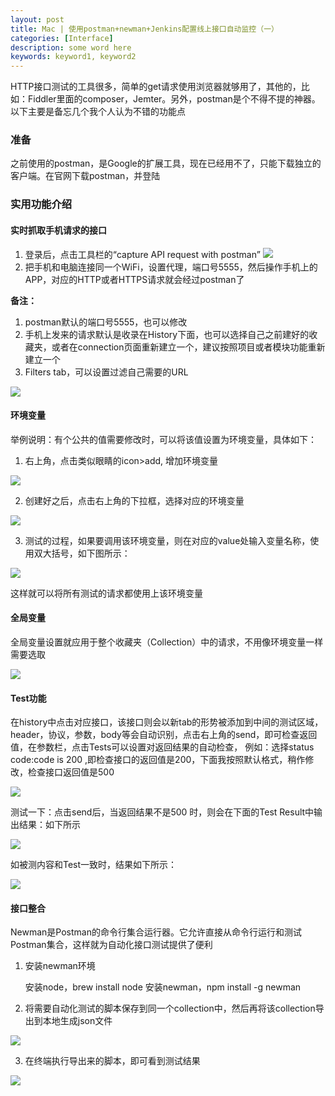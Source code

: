 ```yaml
---
layout: post
title: Mac | 使用postman+newman+Jenkins配置线上接口自动监控（一）
categories: [Interface]
description: some word here
keywords: keyword1, keyword2
---
```


HTTP接口测试的工具很多，简单的get请求使用浏览器就够用了，其他的，比如：Fiddler里面的composer，Jemter。另外，postman是个不得不提的神器。以下主要是备忘几个我个人认为不错的功能点

### 准备

之前使用的postman，是Google的扩展工具，现在已经用不了，只能下载独立的客户端。在官网下载postman，并登陆

### 实用功能介绍

#### 实时抓取手机请求的接口

1. 登录后，点击工具栏的“capture API request with postman”
   ![](/images/2018-12-21-1.png)
2. 把手机和电脑连接同一个WiFi，设置代理，端口号5555，然后操作手机上的APP，对应的HTTP或者HTTPS请求就会经过postman了

**备注：**
1. postman默认的端口号5555，也可以修改    
2. 手机上发来的请求默认是收录在History下面，也可以选择自己之前建好的收藏夹，或者在connection页面重新建立一个，建议按照项目或者模块功能重新建立一个
3. Filters  tab，可以设置过滤自己需要的URL

![](/images/2018-12-21-2.png)

#### 环境变量

举例说明：有个公共的值需要修改时，可以将该值设置为环境变量，具体如下：

1. 右上角，点击类似眼睛的icon>add, 增加环境变量

![](/images/2018-12-21-3.png)

2. 创建好之后，点击右上角的下拉框，选择对应的环境变量

![](/images/2018-12-21-4.png)

3. 测试的过程，如果要调用该环境变量，则在对应的value处输入变量名称，使用双大括号，如下图所示：

![](/images/2018-12-21-5.png)

这样就可以将所有测试的请求都使用上该环境变量

#### 全局变量

全局变量设置就应用于整个收藏夹（Collection）中的请求，不用像环境变量一样需要选取

![](/images/2018-12-21-6.png)

#### Test功能

在history中点击对应接口，该接口则会以新tab的形势被添加到中间的测试区域，header，协议，参数，body等会自动识别，点击右上角的send，即可检查返回值，在参数栏，点击Tests可以设置对返回结果的自动检查，
例如：选择status code:code is 200 ,即检查接口的返回值是200，下面我按照默认格式，稍作修改，检查接口返回值是500

![](/images/2018-12-21-7.png)

测试一下：点击send后，当返回结果不是500 时，则会在下面的Test Result中输出结果：如下所示

![](/images/2018-12-21-8.png)

如被测内容和Test一致时，结果如下所示：

![](/images/2018-12-21-9.png)





#### 接口整合

Newman是Postman的命令行集合运行器。它允许直接从命令行运行和测试Postman集合，这样就为自动化接口测试提供了便利

1. 安装newman环境

    安装node，brew install node
    安装newman，npm install -g newman

2. 将需要自动化测试的脚本保存到同一个collection中，然后再将该collection导出到本地生成json文件

![](/images/2018-12-21-10.png)

3. 在终端执行导出来的脚本，即可看到测试结果

![](/images/2018-12-21-11.png)


